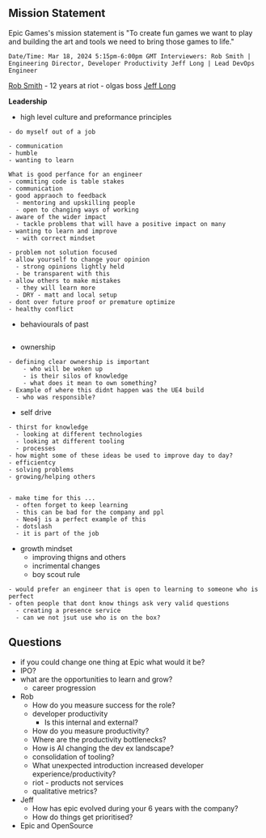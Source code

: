 ## Mission Statement

Epic Games's mission statement is "To create fun games we want to play and building the art and tools we need to bring those games to life."

```
Date/Time: Mar 18, 2024 5:15pm-6:00pm GMT Interviewers: Rob Smith | Engineering Director, Developer Productivity Jeff Long | Lead DevOps Engineer
```

[Rob Smith](https://www.linkedin.com/in/robsmith22/)
	- 12 years at riot
	- olgas boss
[Jeff Long](https://www.linkedin.com/in/jeffdev/)

**Leadership**
- high level culture and preformance principles

```
- do myself out of a job

- communication
- humble
- wanting to learn

What is good perfance for an engineer
- commiting code is table stakes
- communication
- good appraoch to feedback
  - mentoring and upskilling people
  - open to changing ways of working
- aware of the wider impact
  - tackle problems that will have a positive impact on many
- wanting to learn and improve
  - with correct mindset

- problem not solution focused
- allow yourself to change your opinion
  - strong opinions lightly held
  - be transparent with this
- allow others to make mistakes
  - they will learn more
  - DRY - matt and local setup
- dont over future proof or premature optimize
- healthy conflict
```

- behaviourals of past
```

```

- ownership

```
- defining clear ownership is important
	- who will be woken up
	- is their silos of knowledge
	- what does it mean to own something?
- Example of where this didnt happen was the UE4 build
  - who was responsible?
```

- self drive

```
- thirst for knowledge
  - looking at different technologies
  - looking at different tooling
  - processes
- how might some of these ideas be used to improve day to day?
- efficientcy
- solving problems
- growing/helping others


- make time for this ...
  - often forget to keep learning 
  - this can be bad for the company and ppl
  - Neo4j is a perfect example of this
  - dotslash
  - it is part of the job
```

- growth mindset
	- improving thigns and others
	- incrimental changes
	- boy scout rule

```
- would prefer an engineer that is open to learning to someone who is perfect
- often people that dont know things ask very valid questions
  - creating a presence service
  - can we not jsut use who is on the box?
```

## Questions

- if you could change one thing at Epic what would it be?
- IPO?
- what are the opportunities to learn and grow?
	- career progression
- Rob
	- How do you measure success for the role?
	- developer productivity
		- Is this internal and external?
	- How do you measure productivity?
	- Where are the productivity bottlenecks?
	- How is AI changing the dev ex landscape?
	- consolidation of tooling?
	- What unexpected introduction increased developer experience/productivity?
	- riot - products not services
	- qualitative metrics?
- Jeff 
	- How has epic evolved during your 6 years with the company?
	- How do things get prioritised?
- Epic and OpenSource